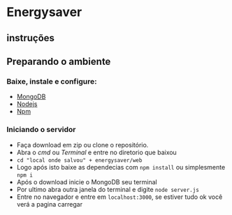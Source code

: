 # Energysaver

## instruções

## Preparando o ambiente

### Baixe, instale e configure:
* [MongoDB](https://www.mongodb.com/ "Mongo DataBase")
* [Nodejs](https://nodejs.org/en/ "Servidor")
* [Npm](https://www.npmjs.com/ "NodeJs package manager")

### Iniciando o servidor

* Faça download em zip ou clone o repositório.
* Abra o *cmd* ou *Terminal* e entre no diretorio que baixou
* ```cd "local onde salvou" + energysaver/web```
* Logo após isto baixe as dependecias com ```npm install``` ou simplesmente ```npm i```
* Após o download inicie o MongoDB seu terminal
* Por ultimo abra outra janela do terminal e digite ```node server.js```
* Entre no navegador e entre em ```localhost:3000```, se estiver tudo ok você verá a pagina carregar
 